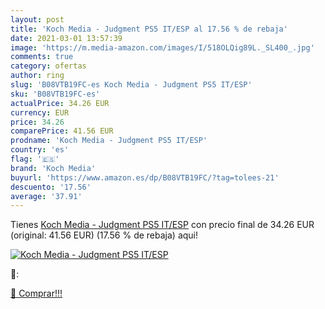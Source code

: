 ```yaml
---
layout: post
title: 'Koch Media - Judgment PS5 IT/ESP al 17.56 % de rebaja'
date: 2021-03-01 13:57:39
image: 'https://m.media-amazon.com/images/I/518OLQig89L._SL400_.jpg'
comments: true
category: ofertas
author: ring
slug: 'B08VTB19FC-es Koch Media - Judgment PS5 IT/ESP'
sku: 'B08VTB19FC-es'
actualPrice: 34.26 EUR
currency: EUR
price: 34.26
comparePrice: 41.56 EUR
prodname: 'Koch Media - Judgment PS5 IT/ESP'
country: 'es'
flag: '🇪🇸'
brand: 'Koch Media'
buyurl: 'https://www.amazon.es/dp/B08VTB19FC/?tag=tolees-21'
descuento: '17.56'
average: '37.91'
---
```


Tienes [Koch Media - Judgment PS5 IT/ESP](https://www.amazon.es/dp/B08VTB19FC/?tag=tolees-21) con precio final de  34.26 EUR (original: 41.56 EUR) (17.56 %  de rebaja) aqui!

[![Koch Media - Judgment PS5 IT/ESP](https://m.media-amazon.com/images/I/518OLQig89L._SL400_.jpg)](https://www.amazon.es/dp/B08VTB19FC/?tag=tolees-21)

🔎:


[🛒 Comprar!!!](https://www.amazon.es/dp/B08VTB19FC/?tag=tolees-21)
